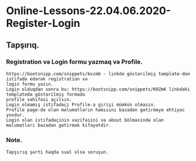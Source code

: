 # Online-Lessons-22.04.06.2020-Register-Login

## Tapşırıq.

### Registration və Login formu yazmaq və Profile.
    https://bootsnipp.com/snippets/bxzmb - linkdə göstərilmiş tamplate-dən istifadə edərək registration və 
    login formu yazın.
    Login olduqdan sonra bu: https://bootsnipp.com/snippets/K0ZmK linkdəki templatedə göstərilmiş formada 
    profile səhifəsi açılsın. 
    Login olmamış istifadəçi Profile-a girişi mümkün olmasın.
    Profile page-də olan məlumatların hamısını bazadan gətirməyə ehtiyac yoxdur.
    Login olan istifadəçinin vəzifəsini və about bölməsində olan məlumatları bazadan gətirmək kifayətdir.
    
 
### Note.
    Tapşırıq şərti haqda sual olsa soruşun.
